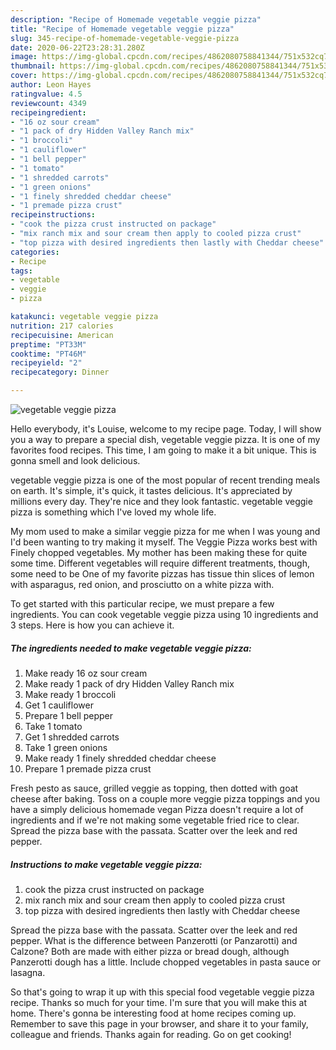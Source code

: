 ```yaml
---
description: "Recipe of Homemade vegetable veggie pizza"
title: "Recipe of Homemade vegetable veggie pizza"
slug: 345-recipe-of-homemade-vegetable-veggie-pizza
date: 2020-06-22T23:28:31.280Z
image: https://img-global.cpcdn.com/recipes/4862080758841344/751x532cq70/vegetable-veggie-pizza-recipe-main-photo.jpg
thumbnail: https://img-global.cpcdn.com/recipes/4862080758841344/751x532cq70/vegetable-veggie-pizza-recipe-main-photo.jpg
cover: https://img-global.cpcdn.com/recipes/4862080758841344/751x532cq70/vegetable-veggie-pizza-recipe-main-photo.jpg
author: Leon Hayes
ratingvalue: 4.5
reviewcount: 4349
recipeingredient:
- "16 oz sour cream"
- "1 pack of dry Hidden Valley Ranch mix"
- "1 broccoli"
- "1 cauliflower"
- "1 bell pepper"
- "1 tomato"
- "1 shredded carrots"
- "1 green onions"
- "1 finely shredded cheddar cheese"
- "1 premade pizza crust"
recipeinstructions:
- "cook the pizza crust instructed on package"
- "mix ranch mix and sour cream then apply to cooled pizza crust"
- "top pizza with desired ingredients then lastly with Cheddar cheese"
categories:
- Recipe
tags:
- vegetable
- veggie
- pizza

katakunci: vegetable veggie pizza 
nutrition: 217 calories
recipecuisine: American
preptime: "PT33M"
cooktime: "PT46M"
recipeyield: "2"
recipecategory: Dinner

---
```



![vegetable veggie pizza](https://img-global.cpcdn.com/recipes/4862080758841344/751x532cq70/vegetable-veggie-pizza-recipe-main-photo.jpg)

Hello everybody, it's Louise, welcome to my recipe page. Today, I will show you a way to prepare a special dish, vegetable veggie pizza. It is one of my favorites food recipes. This time, I am going to make it a bit unique. This is gonna smell and look delicious.

vegetable veggie pizza is one of the most popular of recent trending meals on earth. It's simple, it's quick, it tastes delicious. It's appreciated by millions every day. They're nice and they look fantastic. vegetable veggie pizza is something which I've loved my whole life.

My mom used to make a similar veggie pizza for me when I was young and I&#39;d been wanting to try making it myself. The Veggie Pizza works best with Finely chopped vegetables. My mother has been making these for quite some time. Different vegetables will require different treatments, though, some need to be One of my favorite pizzas has tissue thin slices of lemon with asparagus, red onion, and prosciutto on a white pizza with.


To get started with this particular recipe, we must prepare a few ingredients. You can cook vegetable veggie pizza using 10 ingredients and 3 steps. Here is how you can achieve it.

<!--inarticleads1-->

##### The ingredients needed to make vegetable veggie pizza:

1. Make ready 16 oz sour cream
1. Make ready 1 pack of dry Hidden Valley Ranch mix
1. Make ready 1 broccoli
1. Get 1 cauliflower
1. Prepare 1 bell pepper
1. Take 1 tomato
1. Get 1 shredded carrots
1. Take 1 green onions
1. Make ready 1 finely shredded cheddar cheese
1. Prepare 1 premade pizza crust


Fresh pesto as sauce, grilled veggie as topping, then dotted with goat cheese after baking. Toss on a couple more veggie pizza toppings and you have a simply delicious homemade vegan Pizza doesn&#39;t require a lot of ingredients and if we&#39;re not making some vegetable fried rice to clear. Spread the pizza base with the passata. Scatter over the leek and red pepper. 

<!--inarticleads2-->

##### Instructions to make vegetable veggie pizza:

1. cook the pizza crust instructed on package
1. mix ranch mix and sour cream then apply to cooled pizza crust
1. top pizza with desired ingredients then lastly with Cheddar cheese


Spread the pizza base with the passata. Scatter over the leek and red pepper. What is the difference between Panzerotti (or Panzarotti) and Calzone? Both are made with either pizza or bread dough, although Panzerotti dough has a little. Include chopped vegetables in pasta sauce or lasagna. 

So that's going to wrap it up with this special food vegetable veggie pizza recipe. Thanks so much for your time. I'm sure that you will make this at home. There's gonna be interesting food at home recipes coming up. Remember to save this page in your browser, and share it to your family, colleague and friends. Thanks again for reading. Go on get cooking!
